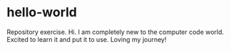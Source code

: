 # hello-world
Repository exercise.
Hi. I am completely new to the computer code world. Excited to learn it and put it to use. Loving my journey!
